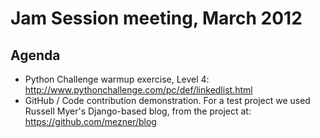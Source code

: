 Jam Session meeting, March 2012
==========================================

Agenda
------
- Python Challenge warmup exercise, Level 4: http://www.pythonchallenge.com/pc/def/linkedlist.html 
- GitHub / Code contribution demonstration. For a test project we used Russell Myer's Django-based blog,
from the project at: https://github.com/mezner/blog
